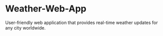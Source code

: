 # Weather-Web-App
User-friendly web application that provides real-time weather updates for any city worldwide.
